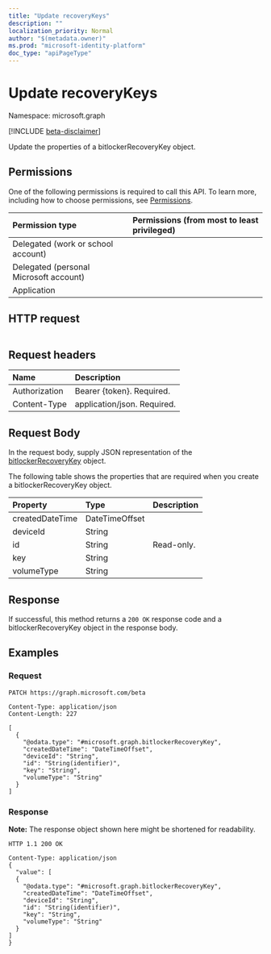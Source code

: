 ```yaml
---
title: "Update recoveryKeys"
description: ""
localization_priority: Normal
author: "$(metadata.owner)"
ms.prod: "microsoft-identity-platform"
doc_type: "apiPageType"
---
```


# Update recoveryKeys

Namespace: microsoft.graph

[!INCLUDE [beta-disclaimer](../../includes/beta-disclaimer.md)]

Update the properties of a bitlockerRecoveryKey object.

## Permissions

One of the following permissions is required to call this API. To learn more, including how to choose permissions, see [Permissions](/graph/permissions-reference).

| Permission type                        | Permissions (from most to least privileged) |
| :------------------------------------- | :------------------------------------------ |
| Delegated (work or school account)     |                                             |
| Delegated (personal Microsoft account) |                                             |
| Application                            |                                             |

## HTTP request

<!-- {
  "blockType": "ignored"
}
-->

```http

```

## Request headers

| Name          | Description                 |
| :------------ | :-------------------------- |
| Authorization | Bearer {token}. Required.   |
| Content-Type  | application/json. Required. |

## Request Body

In the request body, supply JSON representation of the [bitlockerRecoveryKey](../resources/-bitlockerrecoverykey.md) object.

<!-- Actions and Functions -->

<!-- CRUD Methods -->

The following table shows the properties that are required when you create a bitlockerRecoveryKey object.

| Property        | Type           | Description |
| :-------------- | :------------- | :---------- |
| createdDateTime | DateTimeOffset |             |
| deviceId        | String         |             |
| id              | String         | Read-only.  |
| key             | String         |             |
| volumeType      | String         |             |

## Response

If successful, this method returns a `200 OK` response code and a bitlockerRecoveryKey object in the response body.

## Examples

### Request

<!-- {
  "blockType": "request",
  "name": "update_recoverykeys"
}
-->

```http
PATCH https://graph.microsoft.com/beta

Content-Type: application/json
Content-Length: 227

[
  {
    "@odata.type": "#microsoft.graph.bitlockerRecoveryKey",
    "createdDateTime": "DateTimeOffset",
    "deviceId": "String",
    "id": "String(identifier)",
    "key": "String",
    "volumeType": "String"
  }
]

```

### Response

**Note:** The response object shown here might be shortened for readability.

<!-- {
  "blockType": "response",
  "truncated": true,
  "@odata.type": "$(this.ReturnTypeFullName)"
}
-->

```http
HTTP 1.1 200 OK

Content-Type: application/json
{
  "value": [
  {
    "@odata.type": "#microsoft.graph.bitlockerRecoveryKey",
    "createdDateTime": "DateTimeOffset",
    "deviceId": "String",
    "id": "String(identifier)",
    "key": "String",
    "volumeType": "String"
  }
]
}

```
